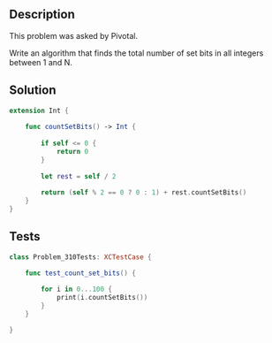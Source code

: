 ## Description

This problem was asked by Pivotal.

Write an algorithm that finds the total number of set bits in all integers between 1 and N.

## Solution

```swift
extension Int {
    
    func countSetBits() -> Int {
        
        if self <= 0 {
            return 0
        }
        
        let rest = self / 2
        
        return (self % 2 == 0 ? 0 : 1) + rest.countSetBits()
    }
}
```

## Tests

```swift
class Problem_310Tests: XCTestCase {

    func test_count_set_bits() {
        
        for i in 0...100 {
            print(i.countSetBits())
        }
    }

}
```